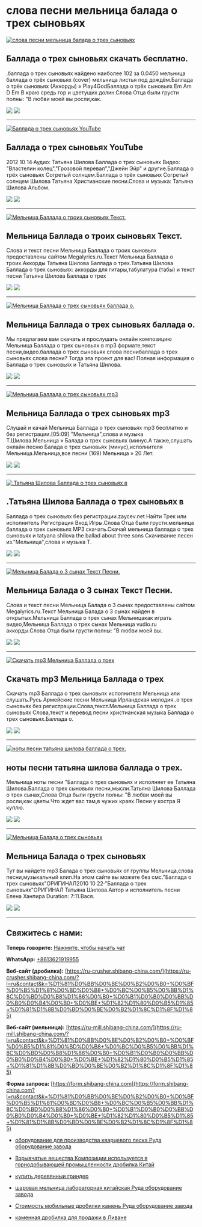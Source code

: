# слова песни мельница балада о трех сыновьях

<a href="https://swt.shibang-china.com/?l=ru&img&k=%D1%81%D0%BB%D0%BE%D0%B2%D0%B0+%D0%BF%D0%B5%D1%81%D0%BD%D0%B8+%D0%BC%D0%B5%D0%BB%D1%8C%D0%BD%D0%B8%D1%86%D0%B0+%D0%B1%D0%B0%D0%BB%D0%B0%D0%B4%D0%B0+%D0%BE+%D1%82%D1%80%D0%B5%D1%85+%D1%81%D1%8B%D0%BD%D0%BE%D0%B2%D1%8C%D1%8F%D1%85" target="_blank">![слова песни мельница балада о трех сыновьях](http://static.shibang-china.com/all-800x300/102.jpg)</a>

## Баллада о трех сыновьях скачать бесплатно.
.баллада о трех сыновьях найдено наиболее 102 за 0.0450 мельница баллада о трёх сыновьях (cover) мельница листья под дождём.Баллада о трёх сыновьях (Аккорды) » Play4GodБаллада о трёх сыновьях Em Am D Em В краю средь гор и цветущих долин.Слова Отца были грусти полны: "В любви моей вы росли,как.


<a href="https://whatsapp.shibangsoft.com/WhatsApp.php" target="_blank" title="WhatsApp">![](http://static.shibang-china.com/icon/whatsapp.png)</a> <a href="https://swt.shibang-china.com/?l=ru&icon&k=%D1%81%D0%BB%D0%BE%D0%B2%D0%B0+%D0%BF%D0%B5%D1%81%D0%BD%D0%B8+%D0%BC%D0%B5%D0%BB%D1%8C%D0%BD%D0%B8%D1%86%D0%B0+%D0%B1%D0%B0%D0%BB%D0%B0%D0%B4%D0%B0+%D0%BE+%D1%82%D1%80%D0%B5%D1%85+%D1%81%D1%8B%D0%BD%D0%BE%D0%B2%D1%8C%D1%8F%D1%85" target="_blank">![](http://static.shibang-china.com/icon/chat-ru.png)</a>

---

<a href="https://swt.shibang-china.com/?l=ru&img&k=%D1%81%D0%BB%D0%BE%D0%B2%D0%B0+%D0%BF%D0%B5%D1%81%D0%BD%D0%B8+%D0%BC%D0%B5%D0%BB%D1%8C%D0%BD%D0%B8%D1%86%D0%B0+%D0%B1%D0%B0%D0%BB%D0%B0%D0%B4%D0%B0+%D0%BE+%D1%82%D1%80%D0%B5%D1%85+%D1%81%D1%8B%D0%BD%D0%BE%D0%B2%D1%8C%D1%8F%D1%85" target="_blank">![Баллада о трех сыновьях YouTube](http://static.shibang-china.com/all-800x300/1263.jpg)</a>

## Баллада о трех сыновьях YouTube
2012 10 14·Аудио: Татьяна Шилова Баллада о трех сыновьях Видео: "Властелин колец","Грозовой перевал","Джейн Эйр" и другие.Баллада о трёх сыновьях Согретый солнцем.Баллада о трёх сыновьях Согретый солнцем Шилова Татьяна Христианские песни.Слова и музыка: Татьяна Шилова Альбом.


<a href="https://whatsapp.shibangsoft.com/WhatsApp.php" target="_blank" title="WhatsApp">![](http://static.shibang-china.com/icon/whatsapp.png)</a> <a href="https://swt.shibang-china.com/?l=ru&icon&k=%D1%81%D0%BB%D0%BE%D0%B2%D0%B0+%D0%BF%D0%B5%D1%81%D0%BD%D0%B8+%D0%BC%D0%B5%D0%BB%D1%8C%D0%BD%D0%B8%D1%86%D0%B0+%D0%B1%D0%B0%D0%BB%D0%B0%D0%B4%D0%B0+%D0%BE+%D1%82%D1%80%D0%B5%D1%85+%D1%81%D1%8B%D0%BD%D0%BE%D0%B2%D1%8C%D1%8F%D1%85" target="_blank">![](http://static.shibang-china.com/icon/chat-ru.png)</a>

---

<a href="https://swt.shibang-china.com/?l=ru&img&k=%D1%81%D0%BB%D0%BE%D0%B2%D0%B0+%D0%BF%D0%B5%D1%81%D0%BD%D0%B8+%D0%BC%D0%B5%D0%BB%D1%8C%D0%BD%D0%B8%D1%86%D0%B0+%D0%B1%D0%B0%D0%BB%D0%B0%D0%B4%D0%B0+%D0%BE+%D1%82%D1%80%D0%B5%D1%85+%D1%81%D1%8B%D0%BD%D0%BE%D0%B2%D1%8C%D1%8F%D1%85" target="_blank">![Мельница Баллада о троих сыновьях Текст.](http://static.shibang-china.com/all-800x300/509.jpg)</a>

## Мельница Баллада о троих сыновьях Текст.
Слова и текст песни Мельница Баллада о троих сыновьях предоставлены сайтом Megalyrics.ru.Текст Мельница Баллада о троих.Аккорды Татьяна Шилова Баллада о трех.Татьяна Шилова Баллада о трех сыновьях: аккорды для гитары,табулатура (табы) и текст песни Татьяна Шилова Баллада о трех


<a href="https://whatsapp.shibangsoft.com/WhatsApp.php" target="_blank" title="WhatsApp">![](http://static.shibang-china.com/icon/whatsapp.png)</a> <a href="https://swt.shibang-china.com/?l=ru&icon&k=%D1%81%D0%BB%D0%BE%D0%B2%D0%B0+%D0%BF%D0%B5%D1%81%D0%BD%D0%B8+%D0%BC%D0%B5%D0%BB%D1%8C%D0%BD%D0%B8%D1%86%D0%B0+%D0%B1%D0%B0%D0%BB%D0%B0%D0%B4%D0%B0+%D0%BE+%D1%82%D1%80%D0%B5%D1%85+%D1%81%D1%8B%D0%BD%D0%BE%D0%B2%D1%8C%D1%8F%D1%85" target="_blank">![](http://static.shibang-china.com/icon/chat-ru.png)</a>

---

<a href="https://swt.shibang-china.com/?l=ru&img&k=%D1%81%D0%BB%D0%BE%D0%B2%D0%B0+%D0%BF%D0%B5%D1%81%D0%BD%D0%B8+%D0%BC%D0%B5%D0%BB%D1%8C%D0%BD%D0%B8%D1%86%D0%B0+%D0%B1%D0%B0%D0%BB%D0%B0%D0%B4%D0%B0+%D0%BE+%D1%82%D1%80%D0%B5%D1%85+%D1%81%D1%8B%D0%BD%D0%BE%D0%B2%D1%8C%D1%8F%D1%85" target="_blank">![Мельница Баллада о трех сыновьях баллада о.](http://static.shibang-china.com/all-800x300/163.jpg)</a>

## Мельница Баллада о трех сыновьях баллада о.
Мы предлагаем вам скачать и прослушать онлайн композицию Мельница Баллада о трех сыновьях в mp3 формате,текст песни,видео.баллада о трех сыновьях слова песнибаллада о трех сыновьях слова песни? Тогда эта проект для вас! Полная информация о Баллада о трех сыновьях и Татьяна Шилова.


<a href="https://whatsapp.shibangsoft.com/WhatsApp.php" target="_blank" title="WhatsApp">![](http://static.shibang-china.com/icon/whatsapp.png)</a> <a href="https://swt.shibang-china.com/?l=ru&icon&k=%D1%81%D0%BB%D0%BE%D0%B2%D0%B0+%D0%BF%D0%B5%D1%81%D0%BD%D0%B8+%D0%BC%D0%B5%D0%BB%D1%8C%D0%BD%D0%B8%D1%86%D0%B0+%D0%B1%D0%B0%D0%BB%D0%B0%D0%B4%D0%B0+%D0%BE+%D1%82%D1%80%D0%B5%D1%85+%D1%81%D1%8B%D0%BD%D0%BE%D0%B2%D1%8C%D1%8F%D1%85" target="_blank">![](http://static.shibang-china.com/icon/chat-ru.png)</a>

---

<a href="https://swt.shibang-china.com/?l=ru&img&k=%D1%81%D0%BB%D0%BE%D0%B2%D0%B0+%D0%BF%D0%B5%D1%81%D0%BD%D0%B8+%D0%BC%D0%B5%D0%BB%D1%8C%D0%BD%D0%B8%D1%86%D0%B0+%D0%B1%D0%B0%D0%BB%D0%B0%D0%B4%D0%B0+%D0%BE+%D1%82%D1%80%D0%B5%D1%85+%D1%81%D1%8B%D0%BD%D0%BE%D0%B2%D1%8C%D1%8F%D1%85" target="_blank">![Мельница Баллада о трех сыновьях mp3](http://static.shibang-china.com/all-800x300/783.jpg)</a>

## Мельница Баллада о трех сыновьях mp3
Слушай и качай Мельница Баллада о трех сыновьях mp3 бесплатно и без регистрации.[05:09] "Мельница",слова и музыка Т.Шилова.Мельница » Балада о трех сыновьях (минус.А также,слушать онлайн песню Балада о трех сыновьях (минус),исполнителя Мельница.Мельница,все песни (169) Мельница » 20 Лет.


<a href="https://whatsapp.shibangsoft.com/WhatsApp.php" target="_blank" title="WhatsApp">![](http://static.shibang-china.com/icon/whatsapp.png)</a> <a href="https://swt.shibang-china.com/?l=ru&icon&k=%D1%81%D0%BB%D0%BE%D0%B2%D0%B0+%D0%BF%D0%B5%D1%81%D0%BD%D0%B8+%D0%BC%D0%B5%D0%BB%D1%8C%D0%BD%D0%B8%D1%86%D0%B0+%D0%B1%D0%B0%D0%BB%D0%B0%D0%B4%D0%B0+%D0%BE+%D1%82%D1%80%D0%B5%D1%85+%D1%81%D1%8B%D0%BD%D0%BE%D0%B2%D1%8C%D1%8F%D1%85" target="_blank">![](http://static.shibang-china.com/icon/chat-ru.png)</a>

---

<a href="https://swt.shibang-china.com/?l=ru&img&k=%D1%81%D0%BB%D0%BE%D0%B2%D0%B0+%D0%BF%D0%B5%D1%81%D0%BD%D0%B8+%D0%BC%D0%B5%D0%BB%D1%8C%D0%BD%D0%B8%D1%86%D0%B0+%D0%B1%D0%B0%D0%BB%D0%B0%D0%B4%D0%B0+%D0%BE+%D1%82%D1%80%D0%B5%D1%85+%D1%81%D1%8B%D0%BD%D0%BE%D0%B2%D1%8C%D1%8F%D1%85" target="_blank">![.Татьяна Шилова Баллада о трех сыновьях в](http://static.shibang-china.com/all-800x300/1068.jpg)</a>

## .Татьяна Шилова Баллада о трех сыновьях в
Баллада о трех сыновьях без регистрации.zaycev.net Найти Трек или исполнитель Регистрация Вход Игры.Слова Отца были грусти.мельница баллада о трех сыновьях MP3 скачать.Скачай мельница баллада о трех сыновьях и tatyana shilova the ballad about three sons Скачивание песен из."Мельница",слова и музыка Т.


<a href="https://whatsapp.shibangsoft.com/WhatsApp.php" target="_blank" title="WhatsApp">![](http://static.shibang-china.com/icon/whatsapp.png)</a> <a href="https://swt.shibang-china.com/?l=ru&icon&k=%D1%81%D0%BB%D0%BE%D0%B2%D0%B0+%D0%BF%D0%B5%D1%81%D0%BD%D0%B8+%D0%BC%D0%B5%D0%BB%D1%8C%D0%BD%D0%B8%D1%86%D0%B0+%D0%B1%D0%B0%D0%BB%D0%B0%D0%B4%D0%B0+%D0%BE+%D1%82%D1%80%D0%B5%D1%85+%D1%81%D1%8B%D0%BD%D0%BE%D0%B2%D1%8C%D1%8F%D1%85" target="_blank">![](http://static.shibang-china.com/icon/chat-ru.png)</a>

---

<a href="https://swt.shibang-china.com/?l=ru&img&k=%D1%81%D0%BB%D0%BE%D0%B2%D0%B0+%D0%BF%D0%B5%D1%81%D0%BD%D0%B8+%D0%BC%D0%B5%D0%BB%D1%8C%D0%BD%D0%B8%D1%86%D0%B0+%D0%B1%D0%B0%D0%BB%D0%B0%D0%B4%D0%B0+%D0%BE+%D1%82%D1%80%D0%B5%D1%85+%D1%81%D1%8B%D0%BD%D0%BE%D0%B2%D1%8C%D1%8F%D1%85" target="_blank">![Мельница Балада о 3 сынах Текст Песни.](http://static.shibang-china.com/all-800x300/63.jpg)</a>

## Мельница Балада о 3 сынах Текст Песни.
Слова и текст песни Мельница Балада о 3 сынах предоставлены сайтом Megalyrics.ru.Текст Мельница Балада о 3 сынах найден в открытых.Мельница Баллада о трех сынах Мельницакак играть видео,Мельница Баллада о трех сынах Мельница vudio.ru аккорды.Слова Отца были грусти полны: "В любви моей вы.


<a href="https://whatsapp.shibangsoft.com/WhatsApp.php" target="_blank" title="WhatsApp">![](http://static.shibang-china.com/icon/whatsapp.png)</a> <a href="https://swt.shibang-china.com/?l=ru&icon&k=%D1%81%D0%BB%D0%BE%D0%B2%D0%B0+%D0%BF%D0%B5%D1%81%D0%BD%D0%B8+%D0%BC%D0%B5%D0%BB%D1%8C%D0%BD%D0%B8%D1%86%D0%B0+%D0%B1%D0%B0%D0%BB%D0%B0%D0%B4%D0%B0+%D0%BE+%D1%82%D1%80%D0%B5%D1%85+%D1%81%D1%8B%D0%BD%D0%BE%D0%B2%D1%8C%D1%8F%D1%85" target="_blank">![](http://static.shibang-china.com/icon/chat-ru.png)</a>

---

<a href="https://swt.shibang-china.com/?l=ru&img&k=%D1%81%D0%BB%D0%BE%D0%B2%D0%B0+%D0%BF%D0%B5%D1%81%D0%BD%D0%B8+%D0%BC%D0%B5%D0%BB%D1%8C%D0%BD%D0%B8%D1%86%D0%B0+%D0%B1%D0%B0%D0%BB%D0%B0%D0%B4%D0%B0+%D0%BE+%D1%82%D1%80%D0%B5%D1%85+%D1%81%D1%8B%D0%BD%D0%BE%D0%B2%D1%8C%D1%8F%D1%85" target="_blank">![Скачать mp3 Мельница Баллада о трех](http://static.shibang-china.com/all-800x300/197.jpg)</a>

## Скачать mp3 Мельница Баллада о трех
Скачать mp3 Баллада о трех сыновьях исполнителя Мельница или слушать.Русь Армейские песни Мельница Ирландская мелодия..о трех сыновьях без регистрации.Слова,текст.Мельница Баллада о трех сыновьях Слова,текст и перевод песни христианская музыка Баллада о трех сыновьях.Баллада о.


<a href="https://whatsapp.shibangsoft.com/WhatsApp.php" target="_blank" title="WhatsApp">![](http://static.shibang-china.com/icon/whatsapp.png)</a> <a href="https://swt.shibang-china.com/?l=ru&icon&k=%D1%81%D0%BB%D0%BE%D0%B2%D0%B0+%D0%BF%D0%B5%D1%81%D0%BD%D0%B8+%D0%BC%D0%B5%D0%BB%D1%8C%D0%BD%D0%B8%D1%86%D0%B0+%D0%B1%D0%B0%D0%BB%D0%B0%D0%B4%D0%B0+%D0%BE+%D1%82%D1%80%D0%B5%D1%85+%D1%81%D1%8B%D0%BD%D0%BE%D0%B2%D1%8C%D1%8F%D1%85" target="_blank">![](http://static.shibang-china.com/icon/chat-ru.png)</a>

---

<a href="https://swt.shibang-china.com/?l=ru&img&k=%D1%81%D0%BB%D0%BE%D0%B2%D0%B0+%D0%BF%D0%B5%D1%81%D0%BD%D0%B8+%D0%BC%D0%B5%D0%BB%D1%8C%D0%BD%D0%B8%D1%86%D0%B0+%D0%B1%D0%B0%D0%BB%D0%B0%D0%B4%D0%B0+%D0%BE+%D1%82%D1%80%D0%B5%D1%85+%D1%81%D1%8B%D0%BD%D0%BE%D0%B2%D1%8C%D1%8F%D1%85" target="_blank">![ноты песни татьяна шилова баллада о трех.](http://static.shibang-china.com/all-800x300/7.jpg)</a>

## ноты песни татьяна шилова баллада о трех.
Мельница ноты песни "Баллада о трех сыновьях и исполняет ее Татьяна Шилова.Баллада о трех сыновьях песни,мысли.Татьяна Шилова Баллада о трех сынах,Слова Отца были грусти полны: "В любви моей вы росли,как цветы.Что ждет вас там,в чужих краях.Песни у костра Я куплю.


<a href="https://whatsapp.shibangsoft.com/WhatsApp.php" target="_blank" title="WhatsApp">![](http://static.shibang-china.com/icon/whatsapp.png)</a> <a href="https://swt.shibang-china.com/?l=ru&icon&k=%D1%81%D0%BB%D0%BE%D0%B2%D0%B0+%D0%BF%D0%B5%D1%81%D0%BD%D0%B8+%D0%BC%D0%B5%D0%BB%D1%8C%D0%BD%D0%B8%D1%86%D0%B0+%D0%B1%D0%B0%D0%BB%D0%B0%D0%B4%D0%B0+%D0%BE+%D1%82%D1%80%D0%B5%D1%85+%D1%81%D1%8B%D0%BD%D0%BE%D0%B2%D1%8C%D1%8F%D1%85" target="_blank">![](http://static.shibang-china.com/icon/chat-ru.png)</a>

---

<a href="https://swt.shibang-china.com/?l=ru&img&k=%D1%81%D0%BB%D0%BE%D0%B2%D0%B0+%D0%BF%D0%B5%D1%81%D0%BD%D0%B8+%D0%BC%D0%B5%D0%BB%D1%8C%D0%BD%D0%B8%D1%86%D0%B0+%D0%B1%D0%B0%D0%BB%D0%B0%D0%B4%D0%B0+%D0%BE+%D1%82%D1%80%D0%B5%D1%85+%D1%81%D1%8B%D0%BD%D0%BE%D0%B2%D1%8C%D1%8F%D1%85" target="_blank">![Мельница Балада о трех сыновьях](http://static.shibang-china.com/all-800x300/435.jpg)</a>

## Мельница Балада о трех сыновьях
Тут вы найдете mp3 Балада о трех сыновьях от группы Мельница,слова песни,музыкальный клип.На этом сайте вы можете без смс."Баллада о трех сыновьях"ОРИГИНАЛ2010 10 22·"Баллада о трех сыновьях"ОРИГИНАЛ Татьяна Шилова.Автор и исполнитель песни Елена Ханпира Duration: 7:11.Вася.


<a href="https://whatsapp.shibangsoft.com/WhatsApp.php" target="_blank" title="WhatsApp">![](http://static.shibang-china.com/icon/whatsapp.png)</a> <a href="https://swt.shibang-china.com/?l=ru&icon&k=%D1%81%D0%BB%D0%BE%D0%B2%D0%B0+%D0%BF%D0%B5%D1%81%D0%BD%D0%B8+%D0%BC%D0%B5%D0%BB%D1%8C%D0%BD%D0%B8%D1%86%D0%B0+%D0%B1%D0%B0%D0%BB%D0%B0%D0%B4%D0%B0+%D0%BE+%D1%82%D1%80%D0%B5%D1%85+%D1%81%D1%8B%D0%BD%D0%BE%D0%B2%D1%8C%D1%8F%D1%85" target="_blank">![](http://static.shibang-china.com/icon/chat-ru.png)</a>

---
## Свяжитесь с нами:

**Теперь говорите:** [Нажмите, чтобы начать чат](https://swt.shibang-china.com?l=ru&contact&k=%D1%81%D0%BB%D0%BE%D0%B2%D0%B0+%D0%BF%D0%B5%D1%81%D0%BD%D0%B8+%D0%BC%D0%B5%D0%BB%D1%8C%D0%BD%D0%B8%D1%86%D0%B0+%D0%B1%D0%B0%D0%BB%D0%B0%D0%B4%D0%B0+%D0%BE+%D1%82%D1%80%D0%B5%D1%85+%D1%81%D1%8B%D0%BD%D0%BE%D0%B2%D1%8C%D1%8F%D1%85)

**WhatsApp:**  [+8613621919955](https://whatsapp.shibangsoft.com/WhatsApp.php)

**Веб-сайт (дробилка):** [https://ru-crusher.shibang-china.com/](https://ru-crusher.shibang-china.com/?l=ru&contact&k=%D1%81%D0%BB%D0%BE%D0%B2%D0%B0+%D0%BF%D0%B5%D1%81%D0%BD%D0%B8+%D0%BC%D0%B5%D0%BB%D1%8C%D0%BD%D0%B8%D1%86%D0%B0+%D0%B1%D0%B0%D0%BB%D0%B0%D0%B4%D0%B0+%D0%BE+%D1%82%D1%80%D0%B5%D1%85+%D1%81%D1%8B%D0%BD%D0%BE%D0%B2%D1%8C%D1%8F%D1%85)

**Веб-сайт (мельница):** [https://ru-mill.shibang-china.com/](https://ru-mill.shibang-china.com/?l=ru&contact&k=%D1%81%D0%BB%D0%BE%D0%B2%D0%B0+%D0%BF%D0%B5%D1%81%D0%BD%D0%B8+%D0%BC%D0%B5%D0%BB%D1%8C%D0%BD%D0%B8%D1%86%D0%B0+%D0%B1%D0%B0%D0%BB%D0%B0%D0%B4%D0%B0+%D0%BE+%D1%82%D1%80%D0%B5%D1%85+%D1%81%D1%8B%D0%BD%D0%BE%D0%B2%D1%8C%D1%8F%D1%85)

**Форма запроса:** [https://form.shibang-china.com](https://form.shibang-china.com?l=ru&contact&k=%D1%81%D0%BB%D0%BE%D0%B2%D0%B0+%D0%BF%D0%B5%D1%81%D0%BD%D0%B8+%D0%BC%D0%B5%D0%BB%D1%8C%D0%BD%D0%B8%D1%86%D0%B0+%D0%B1%D0%B0%D0%BB%D0%B0%D0%B4%D0%B0+%D0%BE+%D1%82%D1%80%D0%B5%D1%85+%D1%81%D1%8B%D0%BD%D0%BE%D0%B2%D1%8C%D1%8F%D1%85)

* [оборудование для производства кварцевого песка Руда оборудование завода](../101/%D0%BE%D0%B1%D0%BE%D1%80%D1%83%D0%B4%D0%BE%D0%B2%D0%B0%D0%BD%D0%B8%D0%B5%20%D0%B4%D0%BB%D1%8F%20%D0%BF%D1%80%D0%BE%D0%B8%D0%B7%D0%B2%D0%BE%D0%B4%D1%81%D1%82%D0%B2%D0%B0%20%D0%BA%D0%B2%D0%B0%D1%80%D1%86%D0%B5%D0%B2%D0%BE%D0%B3%D0%BE%20%D0%BF%D0%B5%D1%81%D0%BA%D0%B0%20%D0%A0%D1%83%D0%B4%D0%B0%20%D0%BE%D0%B1%D0%BE%D1%80%D1%83%D0%B4%D0%BE%D0%B2%D0%B0%D0%BD%D0%B8%D0%B5%20%D0%B7%D0%B0%D0%B2%D0%BE%D0%B4%D0%B0.md)

* [Взрывчатые вещества Композиции используется в горнодобывающей промышленности дробилка Китай](../95/%D0%92%D0%B7%D1%80%D1%8B%D0%B2%D1%87%D0%B0%D1%82%D1%8B%D0%B5%20%D0%B2%D0%B5%D1%89%D0%B5%D1%81%D1%82%D0%B2%D0%B0%20%D0%9A%D0%BE%D0%BC%D0%BF%D0%BE%D0%B7%D0%B8%D1%86%D0%B8%D0%B8%20%D0%B8%D1%81%D0%BF%D0%BE%D0%BB%D1%8C%D0%B7%D1%83%D0%B5%D1%82%D1%81%D1%8F%20%D0%B2%20%D0%B3%D0%BE%D1%80%D0%BD%D0%BE%D0%B4%D0%BE%D0%B1%D1%8B%D0%B2%D0%B0%D1%8E%D1%89%D0%B5%D0%B9%20%D0%BF%D1%80%D0%BE%D0%BC%D1%8B%D1%88%D0%BB%D0%B5%D0%BD%D0%BD%D0%BE%D1%81%D1%82%D0%B8%20%D0%B4%D1%80%D0%BE%D0%B1%D0%B8%D0%BB%D0%BA%D0%B0%20%D0%9A%D0%B8%D1%82%D0%B0%D0%B9.md)

* [купить деревянныи гриндер](../93/%D0%BA%D1%83%D0%BF%D0%B8%D1%82%D1%8C%20%D0%B4%D0%B5%D1%80%D0%B5%D0%B2%D1%8F%D0%BD%D0%BD%D1%8B%D0%B8%20%D0%B3%D1%80%D0%B8%D0%BD%D0%B4%D0%B5%D1%80.md)

* [шаровая мельница лабораторная китайская Руда оборудование завода](../102/%D1%88%D0%B0%D1%80%D0%BE%D0%B2%D0%B0%D1%8F%20%D0%BC%D0%B5%D0%BB%D1%8C%D0%BD%D0%B8%D1%86%D0%B0%20%D0%BB%D0%B0%D0%B1%D0%BE%D1%80%D0%B0%D1%82%D0%BE%D1%80%D0%BD%D0%B0%D1%8F%20%D0%BA%D0%B8%D1%82%D0%B0%D0%B9%D1%81%D0%BA%D0%B0%D1%8F%20%D0%A0%D1%83%D0%B4%D0%B0%20%D0%BE%D0%B1%D0%BE%D1%80%D1%83%D0%B4%D0%BE%D0%B2%D0%B0%D0%BD%D0%B8%D0%B5%20%D0%B7%D0%B0%D0%B2%D0%BE%D0%B4%D0%B0.md)

* [Стоимость мобильные дробилки камень Руда оборудование завода](../100/%D0%A1%D1%82%D0%BE%D0%B8%D0%BC%D0%BE%D1%81%D1%82%D1%8C%20%D0%BC%D0%BE%D0%B1%D0%B8%D0%BB%D1%8C%D0%BD%D1%8B%D0%B5%20%D0%B4%D1%80%D0%BE%D0%B1%D0%B8%D0%BB%D0%BA%D0%B8%20%D0%BA%D0%B0%D0%BC%D0%B5%D0%BD%D1%8C%20%D0%A0%D1%83%D0%B4%D0%B0%20%D0%BE%D0%B1%D0%BE%D1%80%D1%83%D0%B4%D0%BE%D0%B2%D0%B0%D0%BD%D0%B8%D0%B5%20%D0%B7%D0%B0%D0%B2%D0%BE%D0%B4%D0%B0.md)

* [каменная дробилка для продажи в Ливане](../93/%D0%BA%D0%B0%D0%BC%D0%B5%D0%BD%D0%BD%D0%B0%D1%8F%20%D0%B4%D1%80%D0%BE%D0%B1%D0%B8%D0%BB%D0%BA%D0%B0%20%D0%B4%D0%BB%D1%8F%20%D0%BF%D1%80%D0%BE%D0%B4%D0%B0%D0%B6%D0%B8%20%D0%B2%20%D0%9B%D0%B8%D0%B2%D0%B0%D0%BD%D0%B5.md)